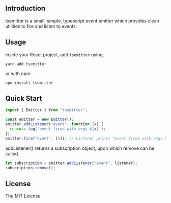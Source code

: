 ## Introduction

tsemitter is a small, simple, typescript event emitter which provides clean utilities to fire and listen to events.

## Usage

Inside your React project, add `tsemitter` using,

`yarn add tsemitter`

or with npm:

`npm install tsemitter`

## Quick Start

```jsx
import { Emitter } from "tsemitter";

const emitter = new Emitter();
emitter.addListener("event", function (x) {
  console.log(`event fired with args ${x}`);
});
emitter.fire("event", [5]); // Listener prints "event fired with args 5".
```

addListener() returns a subscription object, upon which remove can be called.

```jsx
let subscription = emitter.addListener("event", listener);
subscription.remove();
```

## License

The MIT License.
